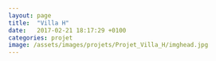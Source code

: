 ```yaml
---
layout: page
title:  "Villa H"
date:   2017-02-21 18:17:29 +0100
categories: projet
image: /assets/images/projets/Projet_Villa_H/imghead.jpg
---
```

